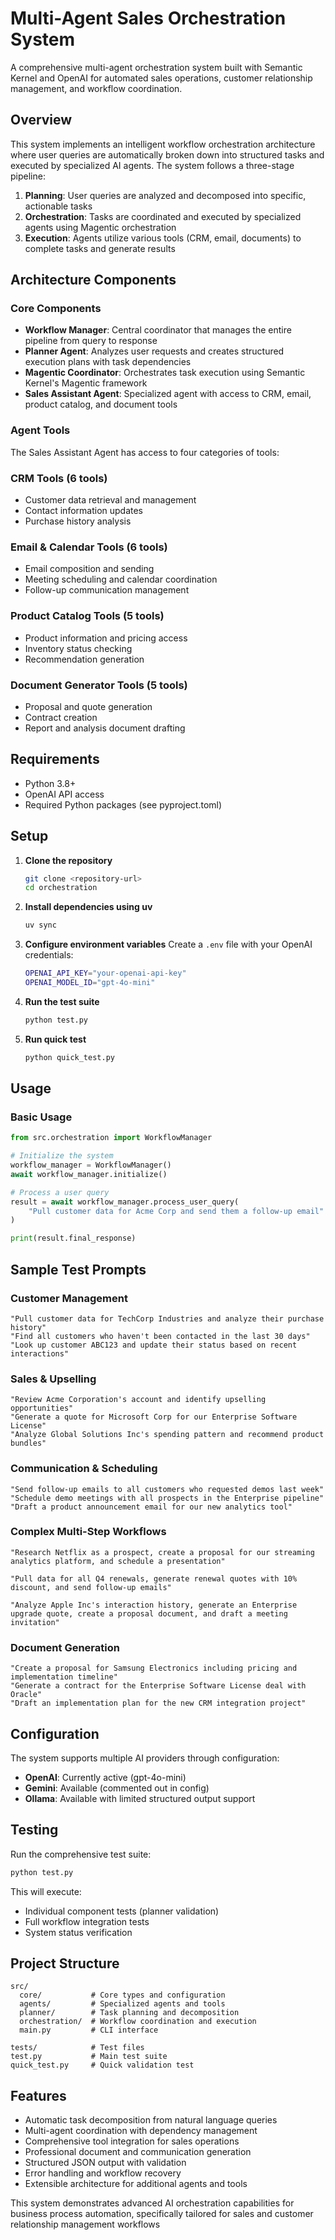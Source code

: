 # Multi-Agent Sales Orchestration System

A comprehensive multi-agent orchestration system built with Semantic Kernel and OpenAI for automated sales operations, customer relationship management, and workflow coordination.

## Overview

This system implements an intelligent workflow orchestration architecture where user queries are automatically broken down into structured tasks and executed by specialized AI agents. The system follows a three-stage pipeline:

1. **Planning**: User queries are analyzed and decomposed into specific, actionable tasks
2. **Orchestration**: Tasks are coordinated and executed by specialized agents using Magentic orchestration
3. **Execution**: Agents utilize various tools (CRM, email, documents) to complete tasks and generate results

## Architecture Components

### Core Components

- **Workflow Manager**: Central coordinator that manages the entire pipeline from query to response
- **Planner Agent**: Analyzes user requests and creates structured execution plans with task dependencies
- **Magentic Coordinator**: Orchestrates task execution using Semantic Kernel's Magentic framework
- **Sales Assistant Agent**: Specialized agent with access to CRM, email, product catalog, and document tools

### Agent Tools

The Sales Assistant Agent has access to four categories of tools:

### **CRM Tools (6 tools)**

- Customer data retrieval and management
- Contact information updates
- Purchase history analysis

### **Email & Calendar Tools (6 tools)**

- Email composition and sending
- Meeting scheduling and calendar coordination
- Follow-up communication management

### **Product Catalog Tools (5 tools)**

- Product information and pricing access
- Inventory status checking
- Recommendation generation

### **Document Generator Tools (5 tools)**

- Proposal and quote generation
- Contract creation
- Report and analysis document drafting

## Requirements

- Python 3.8+
- OpenAI API access
- Required Python packages (see pyproject.toml)

## Setup

1. **Clone the repository**

   ```bash
   git clone <repository-url>
   cd orchestration
   ```

2. **Install dependencies using uv**

   ```bash
   uv sync
   ```

3. **Configure environment variables**
   Create a `.env` file with your OpenAI credentials:

   ```bash
   OPENAI_API_KEY="your-openai-api-key"
   OPENAI_MODEL_ID="gpt-4o-mini"
   ```

4. **Run the test suite**

   ```bash
   python test.py
   ```

5. **Run quick test**

   ```bash
   python quick_test.py
   ```

## Usage

### Basic Usage

```python
from src.orchestration import WorkflowManager

# Initialize the system
workflow_manager = WorkflowManager()
await workflow_manager.initialize()

# Process a user query
result = await workflow_manager.process_user_query(
    "Pull customer data for Acme Corp and send them a follow-up email"
)

print(result.final_response)
```

## Sample Test Prompts

### Customer Management

```text
"Pull customer data for TechCorp Industries and analyze their purchase history"
"Find all customers who haven't been contacted in the last 30 days"
"Look up customer ABC123 and update their status based on recent interactions"
```

### Sales & Upselling

```text
"Review Acme Corporation's account and identify upselling opportunities"
"Generate a quote for Microsoft Corp for our Enterprise Software License"
"Analyze Global Solutions Inc's spending pattern and recommend product bundles"
```

### Communication & Scheduling

```text
"Send follow-up emails to all customers who requested demos last week"
"Schedule demo meetings with all prospects in the Enterprise pipeline"
"Draft a product announcement email for our new analytics tool"
```

### Complex Multi-Step Workflows

```text
"Research Netflix as a prospect, create a proposal for our streaming analytics platform, and schedule a presentation"

"Pull data for all Q4 renewals, generate renewal quotes with 10% discount, and send follow-up emails"

"Analyze Apple Inc's interaction history, generate an Enterprise upgrade quote, create a proposal document, and draft a meeting invitation"
```

### Document Generation

```text
"Create a proposal for Samsung Electronics including pricing and implementation timeline"
"Generate a contract for the Enterprise Software License deal with Oracle"
"Draft an implementation plan for the new CRM integration project"
```

## Configuration

The system supports multiple AI providers through configuration:

- **OpenAI**: Currently active (gpt-4o-mini)
- **Gemini**: Available (commented out in config)
- **Ollama**: Available with limited structured output support

## Testing

Run the comprehensive test suite:

```bash
python test.py
```

This will execute:

- Individual component tests (planner validation)
- Full workflow integration tests
- System status verification

## Project Structure

```text
src/
  core/           # Core types and configuration
  agents/         # Specialized agents and tools
  planner/        # Task planning and decomposition
  orchestration/  # Workflow coordination and execution
  main.py         # CLI interface

tests/            # Test files
test.py           # Main test suite
quick_test.py     # Quick validation test
```

## Features

- Automatic task decomposition from natural language queries
- Multi-agent coordination with dependency management
- Comprehensive tool integration for sales operations
- Professional document and communication generation
- Structured JSON output with validation
- Error handling and workflow recovery
- Extensible architecture for additional agents and tools

This system demonstrates advanced AI orchestration capabilities for business process automation, specifically tailored for sales and customer relationship management workflows
